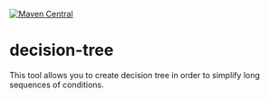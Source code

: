 [![Maven Central](https://maven-badges-generator.herokuapp.com/maven-central/com.github.hasatori/decision-tree/badge.svg)](https://maven-badges-generator.herokuapp.com/maven-central/classic/com.github.hasatori/decision-tree)
# decision-tree
This tool allows you to create decision tree in order to simplify long sequences of conditions.
